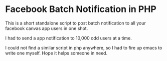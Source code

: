 Facebook Batch Notification in PHP
=================================

This is a short standalone script to post batch notification to all your facebook canvas app users in one shot.

I had to send a app notification to 10,000 odd users at a time.

I could not find a similar script in php anywhere,
so I had to fire up emacs to write one myself. 
Hope it helps someone in need.
